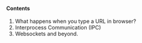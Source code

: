 #### Contents

1. What happens when you type a URL in browser?
2. Interprocess Communication (IPC)
3. Websockets and beyond.
